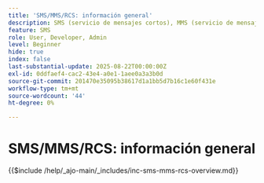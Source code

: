 ```yaml
---
title: 'SMS/MMS/RCS: información general'
description: SMS (servicio de mensajes cortos), MMS (servicio de mensajería multimedia) y RCS (servicios de comunicación enriquecidos) son canales de mensajería móvil que permiten llegar a los usuarios directamente en su número de teléfono, sin necesidad de una aplicación o conexión a Internet (SMS/MMS)
feature: SMS
role: User, Developer, Admin
level: Beginner
hide: true
index: false
last-substantial-update: 2025-08-22T00:00:00Z
exl-id: 0ddfaef4-cac2-43e4-a0e1-1aee0a3a3b0d
source-git-commit: 201470e35095b38617d1a1bb5d7b16c1e60f431e
workflow-type: tm+mt
source-wordcount: '44'
ht-degree: 0%

---
```


# SMS/MMS/RCS: información general

{{$include /help/_ajo-main/_includes/inc-sms-mms-rcs-overview.md}}
